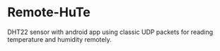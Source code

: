 # Remote-HuTe
DHT22 sensor with android app using classic UDP packets for reading temperature and humidity remotely.
